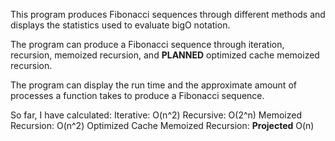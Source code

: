 This program produces Fibonacci sequences through different methods and displays the statistics used to evaluate bigO notation.

The program can produce a Fibonacci sequence through iteration, recursion, memoized recursion, and **PLANNED** optimized cache memoized recursion.

The program can display the run time and the approximate amount of processes a function takes to produce a Fibonacci sequence.

So far, I have calculated:
    Iterative: O(n^2)
    Recursive: O(2^n)
    Memoized Recursion: O(n^2)
    Optimized Cache Memoized Recursion: **Projected** O(n)